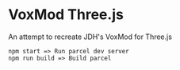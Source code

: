 # VoxMod Three.js
An attempt to recreate JDH's VoxMod for Three.js

```
npm start => Run parcel dev server
npm run build => Build parcel
```